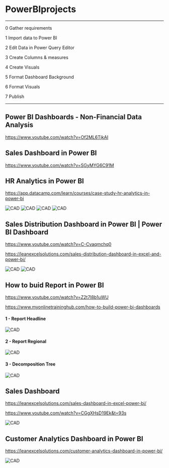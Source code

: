# PowerBIprojects

--------------------

0 Gather requirements

1 Import data to Power BI

2 Edit Data in Power Query Editor

3 Create Columns & measures

4 Create Visuals

5 Format Dashboard Background

6 Format Visuals

7 Publish

-------------------
## Power BI Dashboards - Non-Financial Data Analysis

https://www.youtube.com/watch?v=Of2ML6TjkAI

## Sales Dashboard in Power BI

https://www.youtube.com/watch?v=SGyMYG6C91M



## HR Analytics in Power BI

https://app.datacamp.com/learn/courses/case-study-hr-analytics-in-power-bi

![CAD](pics/HRAnalyticsOverview.png)
![CAD](pics/HRAnalyticsDemographics2.png)
![CAD](pics/HRAnalyticsPerformanceTracker3.png)
![CAD](pics/HRAnalyticsAttrition4.png)

## Sales Distribution Dashboard in Power BI | Power BI Dashboard

https://www.youtube.com/watch?v=C-Cvaqmchq0

https://leanexcelsolutions.com/sales-distribution-dashboard-in-excel-and-power-bi/

![CAD](pics/SalesDistributionLightTheme.png)
![CAD](pics/SalesDistributionDarkTheme.png)


## How to buid Report in Power BI

https://www.youtube.com/watch?v=Z2t7l8b1uWU

https://www.myonlinetraininghub.com/how-to-build-power-bi-dashboards
#### 1 - Report Headline
![CAD](pics/ReportHeadline.png)
#### 2 - Report Regional
![CAD](pics/ReportRegional.png)
#### 3 - Decomposition Tree
![CAD](pics/ReportDecompositionTree.png)


## Sales Dashboard

https://leanexcelsolutions.com/sales-dashboard-in-excel-power-bi/

https://www.youtube.com/watch?v=CGgXHsD19Ek&t=93s

<!--  ![CAD](pics/Sales.png) -->

![CAD](pics/SalesUpdated.png)

## Customer Analytics Dashboard in Power BI
https://leanexcelsolutions.com/customer-analytics-dashboard-in-power-bi/

![CAD](pics/CustomerFeedback.png)


